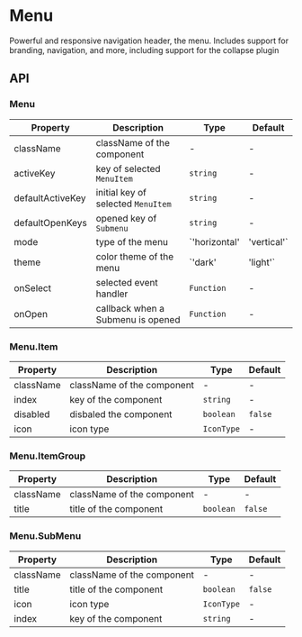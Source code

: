 # Menu

Powerful and responsive navigation header, the menu. Includes support for branding, navigation, and more, including support for the collapse plugin

<div id="demos"></div>

## API

### Menu

| Property         | Description                        | Type                        | Default    |
| ---------------- | ---------------------------------- | --------------------------- | ---------- |
| className        | className of the component         | -                           | -          |
| activeKey        | key of selected `MenuItem`         | `string`                    | -          |
| defaultActiveKey | initial key of selected `MenuItem` | `string`                    | -          |
| defaultOpenKeys  | opened key of `Submenu`            | `string`                    | -          |
| mode             | type of the menu                   | `'horizontal' | 'vertical'` | `vertical` |
| theme            | color theme of the menu            | `'dark' | 'light'`          | `light`    |
| onSelect         | selected event handler             | `Function`                  | -          |
| onOpen           | callback when a Submenu is opened  | `Function`                  | -          |

### Menu.Item

| Property  | Description                | Type       | Default |
| --------- | -------------------------- | ---------- | ------- |
| className | className of the component | -          | -       |
| index     | key of the component       | `string`   | -       |
| disabled  | disbaled the component     | `boolean`  | `false` |
| icon      | icon type                  | `IconType` | -       |

### Menu.ItemGroup

| Property  | Description                | Type      | Default |
| --------- | -------------------------- | --------- | ------- |
| className | className of the component | -         | -       |
| title     | title of the component     | `boolean` | `false` |

### Menu.SubMenu

| Property  | Description                | Type       | Default |
| --------- | -------------------------- | ---------- | ------- |
| className | className of the component | -          | -       |
| title     | title of the component     | `boolean`  | `false` |
| icon      | icon type                  | `IconType` | -       |
| index     | key of the component       | `string`   | -       |
